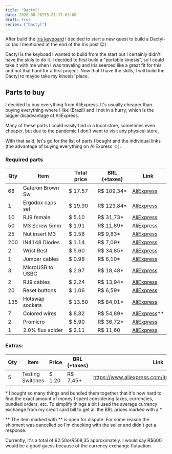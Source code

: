 ```yaml
---
title: "Dactyl"
date: 2020-08-28T15:01:17-03:00
draft: true
series: ["Dactyl"]
---
```


After build the [Iris keyboard](/iris) I decided to start a new quest to build
a Dactyl-cc (as I mentioned at the end of the Iris post 😉)

Dactyl is the keyboad I wanted to build from the start but I certainly didn't
have the skils to do it. I decided to first build a "portable kinesis", so I
could take it with me when I was traveling and Iris seemed like a great fit for
this and not that hard for a first project. Now that I have the skills, I will
build the Dactyl to maybe take my kinesis' place.

## Parts to buy

I decided to buy everything from AliExpress. It's usually cheaper than buying
everything where I like (Brazil) and I not in a hurry, which is the bigger
disadvantage of AliExpress.

Many of these parts I could easily find in a local store, sometimes even
cheaper, but due to the pandemic I don't want to visit any physical store.

With that said, let's go for the list of parts I bought and the individual
links (the advantage of buying everything on AliExpress ☺️):

### Required parts

Qty | Item              | Total price | BRL (+taxes) | Link
--- | ----------------- | ----------  | ------------ | ------------------------------------------------
68  | Gateron Brown Sw  | $ 17.57     | R$ 109,34\*  | [AliExpress](https://www.aliexpress.com/item/32980039972.html)
1   | Ergodox caps set  | $ 19.90     | R$ 123,84\*  | [AliExpress](https://www.aliexpress.com/item/32895788424.html)
10  | RJ9 female        | $ 5.10      | R$ 31,73\*   | [AliExpress](https://www.aliexpress.com/item/4001341125623.html)
50  | M3 Screw 5mm      | $ 1.91      | R$ 11,89\*   | [AliExpress](https://www.aliexpress.com/item/4000220786440.html)
25  | Nut insert M3     | $ 1.58      | R$ 9,83\*    | [AliExpress](https://www.aliexpress.com/item/33003887129.html)
200 | IN4148 Diodes     | $ 1.14      | R$ 7,09\*    | [AliExpress](https://www.aliexpress.com/item/2025724181.html)
2   | Wrist Rest        | $ 5.60      | R$ 34,85\*   | [AliExpress](https://www.aliexpress.com/item/32977646806.html)
1   | Jumper cables     | $ 0.98      | R$ 6,10\*    | [AliExpress](https://www.aliexpress.com/item/33041631448.html)
3   | MicroUSB to USBC  | $ 2.97      | R$ 18,48\*   | [AliExpress](https://www.aliexpress.com/item/33014954687.html)
2   | RJ9 cables        | $ 2.24      | R$ 13,94\*   | [AliExpress](https://www.aliexpress.com/item/4001216996891.html)
20  | Reset buttons     | $ 1.06      | R$ 6,59\*    | [AliExpress](https://www.aliexpress.com/item/32912175986.html)
135 | Hotswap sockets   | $ 13.50     | R$ 84,01\*   | [AliExpress](https://www.aliexpress.com/item/4000019410050.html)
7   | Colored wires     | $ 8.82      | R$ 54,89\*   | [AliExpress](https://www.aliexpress.com/item/32849118753.html)\*\*
2   | Promicro          | $ 5.90      | R$ 36,72\*   | [AliExpress](https://www.aliexpress.com/item/32989454698.html)
1   | 2.0% flux solder  | $ 2.11      | R$ 11,60     | [AliExpress](https://www.aliexpress.com/item/33006453680.html)


### Extras:

Qty | Item              | Price       | BRL (+taxes) | Link
--- | ----------------- | ----------  | ------------ | ------------------------------------------------
5   | Testing Switches  | $ 1.20      | R$ 7,45\*    | https://www.aliexpress.com/item/32956853282.html


\* I bought so many things and bundled them together that it's now hard to find
the exact amount of money I spent considering taxes, currencies, bundled
orders, etc. To simplify things a bit I used the average currency exchange from
my credit card bill to get all the BRL prices marked with a \*.

\*\* The item marked with \*\* is open for dispute. For some reason the
shipment was cancelled so I'm checking with the seller and didn't get a
response.

Currently, it's a total of $92.50 or R$568,35 approximately. I would say R$600
would be a good guess because of the currency exchange flutuation.
